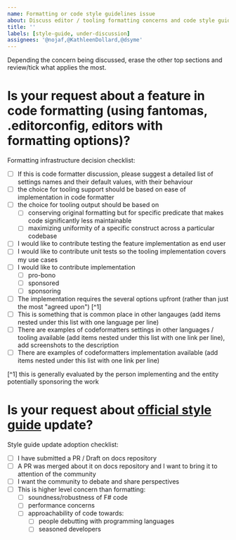 ```yaml
---
name: Formatting or code style guidelines issue
about: Discuss editor / tooling formatting concerns and code style guidelines
title: ''
labels: [style-guide, under-discussion]
assignees: '@nojaf,@KathleenDollard,@dsyme'
---
```


Depending the concern being discussed, erase the other top sections and review/tick what applies the most.

# Is your request about a feature in code formatting (using fantomas, .editorconfig, editors with formatting options)?

Formatting infrastructure decision checklist:
* [ ] If this is code formatter discussion, please suggest a detailed list of settings names and their default values, with their behaviour
* [ ] the choice for tooling support should be based on ease of implementation in code formatter
* [ ] the choice for tooling output should be based on
  * [ ] conserving original formatting but for specific predicate that makes code significantly less maintainable
  * [ ] maximizing uniformity of a specific construct across a particular codebase
* [ ] I would like to contribute testing the feature implementation as end user
* [ ] I would like to contribute unit tests so the tooling implementation covers my use cases
* [ ] I would like to contribute implementation
  * [ ] pro-bono
  * [ ] sponsored
  * [ ] sponsoring
* [ ] The implementation requires the several options upfront (rather than just the most "agreed upon") [^1]
* [ ] This is something that is common place in other langauges (add items nested under this list with one language per line)
* [ ] There are examples of codeformatters settings in other languages / tooling available (add items nested under this list with one link per line), add screenshots to the description
* [ ] There are examples of codeformatters implementation available (add items nested under this list with one link per line)

[^1] this is generally evaluated by the person implementing and the entity potentially sponsoring the work

# Is your request about [official style guide](https://learn.microsoft.com/en-us/dotnet/fsharp/style-guide/) update?

Style guide update adoption checklist:
* [ ] I have submitted a PR / Draft on docs repository
* [ ] A PR was merged about it on docs repository and I want to bring it to attention of the community
* [ ] I want the community to debate and share perspectives
* [ ] This is higher level concern than formatting:
  * [ ] soundness/robustness of F# code
  * [ ] performance concerns
  * [ ] approachability of code towards:
     * [ ] people debutting with programming languages
     * [ ] seasoned developers
